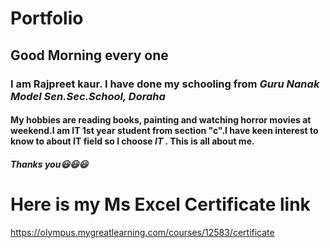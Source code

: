 # Portfolio

## Good Morning every one 

### I am Rajpreet kaur. I have done my schooling from _**Guru Nanak Model Sen.Sec.School, Doraha**_
#### My hobbies are reading books, painting and watching horror movies at weekend.**I am  IT 1st year student from section "c"**.I have keen interest to know to about IT field so I choose _**IT**_ .  This is  all about me. 

##### Thanks you😃😃😃


# Here is my Ms Excel Certificate link
https://olympus.mygreatlearning.com/courses/12583/certificate
